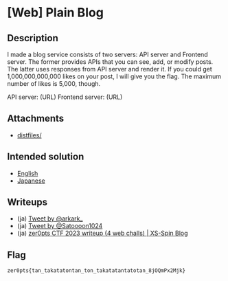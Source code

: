 # [Web] Plain Blog
## Description
I made a blog service consists of two servers: API server and Frontend server. The former provides APIs that you can see, add, or modify posts. The latter uses responses from API server and render it.
If you could get 1,000,000,000,000 likes on your post, I will give you the flag. The maximum number of likes is 5,000, though.

API server: (URL)
Frontend server: (URL)

## Attachments
- [distfiles/](distfiles/)

## Intended solution
- [English](https://nanimokangaeteinai.hateblo.jp/entry/2023/07/17/101119#Web-239-Plain-Blog-14-solves)
- [Japanese](https://nanimokangaeteinai.hateblo.jp/entry/2023/07/17/141919#Web-239-Plain-Blog-14-solves)

## Writeups
- (ja) [Tweet by @arkark_](https://twitter.com/arkark_/status/1680440212470759425)
- (ja) [Tweet by @Satoooon1024](https://twitter.com/Satoooon1024/status/1680413520075309056)
- (ja) [zer0pts CTF 2023 writeup (4 web challs) | XS-Spin Blog](https://blog.arkark.dev/2023/07/17/zer0pts-ctf/#web-Plain-Blog)

## Flag
```
zer0pts{tan_takatatontan_ton_takatatantatotan_8jOQmPx2Mjk}
```
